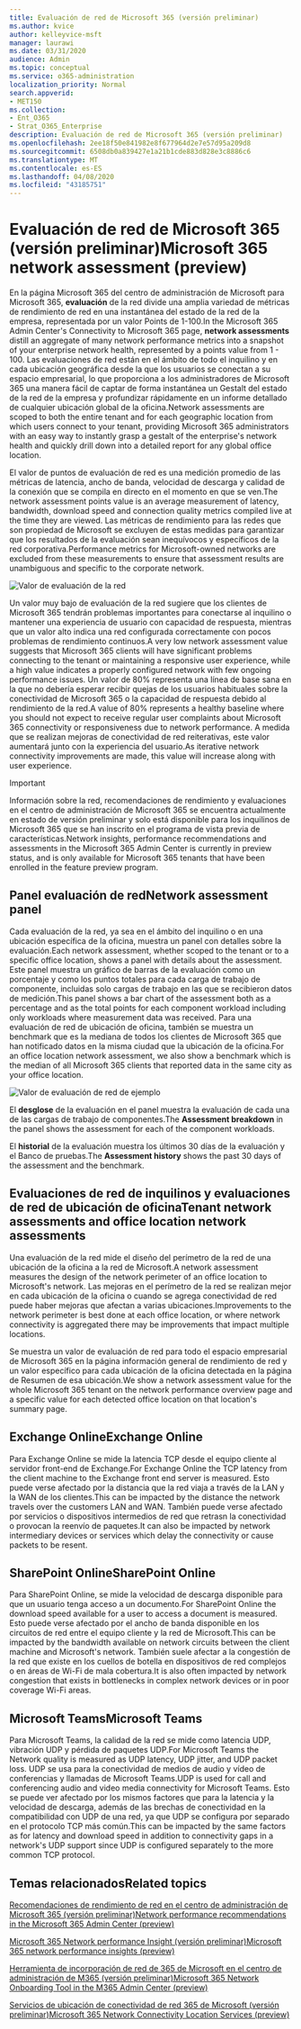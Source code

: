```yaml
---
title: Evaluación de red de Microsoft 365 (versión preliminar)
ms.author: kvice
author: kelleyvice-msft
manager: laurawi
ms.date: 03/31/2020
audience: Admin
ms.topic: conceptual
ms.service: o365-administration
localization_priority: Normal
search.appverid:
- MET150
ms.collection:
- Ent_O365
- Strat_O365_Enterprise
description: Evaluación de red de Microsoft 365 (versión preliminar)
ms.openlocfilehash: 2ee18f50e841982e8f677964d2e7e57d95a209d8
ms.sourcegitcommit: 6508db0a839427e1a21b1cde883d828e3c8886c6
ms.translationtype: MT
ms.contentlocale: es-ES
ms.lasthandoff: 04/08/2020
ms.locfileid: "43185751"
---
```

# <a name="microsoft-365-network-assessment-preview"></a><span data-ttu-id="0cc8d-103">Evaluación de red de Microsoft 365 (versión preliminar)</span><span class="sxs-lookup"><span data-stu-id="0cc8d-103">Microsoft 365 network assessment (preview)</span></span>

<span data-ttu-id="0cc8d-104">En la página Microsoft 365 del centro de administración de Microsoft para Microsoft 365, **evaluación** de la red divide una amplia variedad de métricas de rendimiento de red en una instantánea del estado de la red de la empresa, representada por un valor Points de 1-100.</span><span class="sxs-lookup"><span data-stu-id="0cc8d-104">In the Microsoft 365 Admin Center's Connectivity to Microsoft 365 page, **network assessments** distill an aggregate of many network performance metrics into a snapshot of your enterprise network health, represented by a points value from 1 - 100.</span></span> <span data-ttu-id="0cc8d-105">Las evaluaciones de red están en el ámbito de todo el inquilino y en cada ubicación geográfica desde la que los usuarios se conectan a su espacio empresarial, lo que proporciona a los administradores de Microsoft 365 una manera fácil de captar de forma instantánea un Gestalt del estado de la red de la empresa y profundizar rápidamente en un informe detallado de cualquier ubicación global de la oficina.</span><span class="sxs-lookup"><span data-stu-id="0cc8d-105">Network assessments are scoped to both the entire tenant and for each geographic location from which users connect to your tenant, providing Microsoft 365 administrators with an easy way to instantly grasp a gestalt of the enterprise's network health and quickly drill down into a detailed report for any global office location.</span></span>

<span data-ttu-id="0cc8d-106">El valor de puntos de evaluación de red es una medición promedio de las métricas de latencia, ancho de banda, velocidad de descarga y calidad de la conexión que se compila en directo en el momento en que se ven.</span><span class="sxs-lookup"><span data-stu-id="0cc8d-106">The network assessment points value is an average measurement of latency, bandwidth, download speed and connection quality metrics compiled live at the time they are viewed.</span></span> <span data-ttu-id="0cc8d-107">Las métricas de rendimiento para las redes que son propiedad de Microsoft se excluyen de estas medidas para garantizar que los resultados de la evaluación sean inequívocos y específicos de la red corporativa.</span><span class="sxs-lookup"><span data-stu-id="0cc8d-107">Performance metrics for Microsoft-owned networks are excluded from these measurements to ensure that assessment results are unambiguous and specific to the corporate network.</span></span>

![Valor de evaluación de la red](Media/m365-mac-perf/m365-mac-perf-overview-score-top.png)

<span data-ttu-id="0cc8d-109">Un valor muy bajo de evaluación de la red sugiere que los clientes de Microsoft 365 tendrán problemas importantes para conectarse al inquilino o mantener una experiencia de usuario con capacidad de respuesta, mientras que un valor alto indica una red configurada correctamente con pocos problemas de rendimiento continuos.</span><span class="sxs-lookup"><span data-stu-id="0cc8d-109">A very low network assessment value suggests that Microsoft 365 clients will have significant problems connecting to the tenant or maintaining a responsive user experience, while a high value indicates a properly configured network with few ongoing performance issues.</span></span> <span data-ttu-id="0cc8d-110">Un valor de 80% representa una línea de base sana en la que no debería esperar recibir quejas de los usuarios habituales sobre la conectividad de Microsoft 365 o la capacidad de respuesta debido al rendimiento de la red.</span><span class="sxs-lookup"><span data-stu-id="0cc8d-110">A value of 80% represents a healthy baseline where you should not expect to receive regular user complaints about Microsoft 365 connectivity or responsiveness due to network performance.</span></span> <span data-ttu-id="0cc8d-111">A medida que se realizan mejoras de conectividad de red reiterativas, este valor aumentará junto con la experiencia del usuario.</span><span class="sxs-lookup"><span data-stu-id="0cc8d-111">As iterative network connectivity improvements are made, this value will increase along with user experience.</span></span>

>[!IMPORTANT]
><span data-ttu-id="0cc8d-112">Información sobre la red, recomendaciones de rendimiento y evaluaciones en el centro de administración de Microsoft 365 se encuentra actualmente en estado de versión preliminar y solo está disponible para los inquilinos de Microsoft 365 que se han inscrito en el programa de vista previa de características.</span><span class="sxs-lookup"><span data-stu-id="0cc8d-112">Network insights, performance recommendations and assessments in the Microsoft 365 Admin Center is currently in preview status, and is only available for Microsoft 365 tenants that have been enrolled in the feature preview program.</span></span>

## <a name="network-assessment-panel"></a><span data-ttu-id="0cc8d-113">Panel evaluación de red</span><span class="sxs-lookup"><span data-stu-id="0cc8d-113">Network assessment panel</span></span>

<span data-ttu-id="0cc8d-114">Cada evaluación de la red, ya sea en el ámbito del inquilino o en una ubicación específica de la oficina, muestra un panel con detalles sobre la evaluación.</span><span class="sxs-lookup"><span data-stu-id="0cc8d-114">Each network assessment, whether scoped to the tenant or to a specific office location, shows a panel with details about the assessment.</span></span> <span data-ttu-id="0cc8d-115">Este panel muestra un gráfico de barras de la evaluación como un porcentaje y como los puntos totales para cada carga de trabajo de componente, incluidas solo cargas de trabajo en las que se recibieron datos de medición.</span><span class="sxs-lookup"><span data-stu-id="0cc8d-115">This panel shows a bar chart of the assessment both as a percentage and as the total points for each component workload including only workloads where measurement data was received.</span></span> <span data-ttu-id="0cc8d-116">Para una evaluación de red de ubicación de oficina, también se muestra un benchmark que es la mediana de todos los clientes de Microsoft 365 que han notificado datos en la misma ciudad que la ubicación de la oficina.</span><span class="sxs-lookup"><span data-stu-id="0cc8d-116">For an office location network assessment, we also show a benchmark which is the median of all Microsoft 365 clients that reported data in the same city as your office location.</span></span>

![Valor de evaluación de red de ejemplo](Media/m365-mac-perf/m365-mac-perf-overview-score.png)

<span data-ttu-id="0cc8d-118">El **desglose** de la evaluación en el panel muestra la evaluación de cada una de las cargas de trabajo de componentes.</span><span class="sxs-lookup"><span data-stu-id="0cc8d-118">The **Assessment breakdown** in the panel shows the assessment for each of the component workloads.</span></span>

<span data-ttu-id="0cc8d-119">El **historial** de la evaluación muestra los últimos 30 días de la evaluación y el Banco de pruebas.</span><span class="sxs-lookup"><span data-stu-id="0cc8d-119">The **Assessment history** shows the past 30 days of the assessment and the benchmark.</span></span>

## <a name="tenant-network-assessments-and-office-location-network-assessments"></a><span data-ttu-id="0cc8d-120">Evaluaciones de red de inquilinos y evaluaciones de red de ubicación de oficina</span><span class="sxs-lookup"><span data-stu-id="0cc8d-120">Tenant network assessments and office location network assessments</span></span>

<span data-ttu-id="0cc8d-121">Una evaluación de la red mide el diseño del perímetro de la red de una ubicación de la oficina a la red de Microsoft.</span><span class="sxs-lookup"><span data-stu-id="0cc8d-121">A network assessment measures the design of the network perimeter of an office location to Microsoft's network.</span></span> <span data-ttu-id="0cc8d-122">Las mejoras en el perímetro de la red se realizan mejor en cada ubicación de la oficina o cuando se agrega conectividad de red puede haber mejoras que afectan a varias ubicaciones.</span><span class="sxs-lookup"><span data-stu-id="0cc8d-122">Improvements to the network perimeter is best done at each office location, or where network connectivity is aggregated there may be improvements that impact multiple locations.</span></span>

<span data-ttu-id="0cc8d-123">Se muestra un valor de evaluación de red para todo el espacio empresarial de Microsoft 365 en la página información general de rendimiento de red y un valor específico para cada ubicación de la oficina detectada en la página de Resumen de esa ubicación.</span><span class="sxs-lookup"><span data-stu-id="0cc8d-123">We show a network assessment value for the whole Microsoft 365 tenant on the network performance overview page and a specific value for each detected office location on that location's summary page.</span></span>

## <a name="exchange-online"></a><span data-ttu-id="0cc8d-124">Exchange Online</span><span class="sxs-lookup"><span data-stu-id="0cc8d-124">Exchange Online</span></span>

<span data-ttu-id="0cc8d-125">Para Exchange Online se mide la latencia TCP desde el equipo cliente al servidor front-end de Exchange.</span><span class="sxs-lookup"><span data-stu-id="0cc8d-125">For Exchange Online the TCP latency from the client machine to the Exchange front end server is measured.</span></span> <span data-ttu-id="0cc8d-126">Esto puede verse afectado por la distancia que la red viaja a través de la LAN y la WAN de los clientes.</span><span class="sxs-lookup"><span data-stu-id="0cc8d-126">This can be impacted by the distance the network travels over the customers LAN and WAN.</span></span> <span data-ttu-id="0cc8d-127">También puede verse afectado por servicios o dispositivos intermedios de red que retrasn la conectividad o provocan la reenvío de paquetes.</span><span class="sxs-lookup"><span data-stu-id="0cc8d-127">It can also be impacted by network intermediary devices or services which delay the connectivity or cause packets to be resent.</span></span>

## <a name="sharepoint-online"></a><span data-ttu-id="0cc8d-128">SharePoint Online</span><span class="sxs-lookup"><span data-stu-id="0cc8d-128">SharePoint Online</span></span>

<span data-ttu-id="0cc8d-129">Para SharePoint Online, se mide la velocidad de descarga disponible para que un usuario tenga acceso a un documento.</span><span class="sxs-lookup"><span data-stu-id="0cc8d-129">For SharePoint Online the download speed available for a user to access a document is measured.</span></span> <span data-ttu-id="0cc8d-130">Esto puede verse afectado por el ancho de banda disponible en los circuitos de red entre el equipo cliente y la red de Microsoft.</span><span class="sxs-lookup"><span data-stu-id="0cc8d-130">This can be impacted by the bandwidth available on network circuits between the client machine and Microsoft's network.</span></span> <span data-ttu-id="0cc8d-131">También suele afectar a la congestión de la red que existe en los cuellos de botella en dispositivos de red complejos o en áreas de Wi-Fi de mala cobertura.</span><span class="sxs-lookup"><span data-stu-id="0cc8d-131">It is also often impacted by network congestion that exists in bottlenecks in complex network devices or in poor coverage Wi-Fi areas.</span></span>

## <a name="microsoft-teams"></a><span data-ttu-id="0cc8d-132">Microsoft Teams</span><span class="sxs-lookup"><span data-stu-id="0cc8d-132">Microsoft Teams</span></span>

<span data-ttu-id="0cc8d-133">Para Microsoft Teams, la calidad de la red se mide como latencia UDP, vibración UDP y pérdida de paquetes UDP.</span><span class="sxs-lookup"><span data-stu-id="0cc8d-133">For Microsoft Teams the Network quality is measured as UDP latency, UDP jitter, and UDP packet loss.</span></span> <span data-ttu-id="0cc8d-134">UDP se usa para la conectividad de medios de audio y vídeo de conferencias y llamadas de Microsoft Teams.</span><span class="sxs-lookup"><span data-stu-id="0cc8d-134">UDP is used for call and conferencing audio and video media connectivity for Microsoft Teams.</span></span> <span data-ttu-id="0cc8d-135">Esto se puede ver afectado por los mismos factores que para la latencia y la velocidad de descarga, además de las brechas de conectividad en la compatibilidad con UDP de una red, ya que UDP se configura por separado en el protocolo TCP más común.</span><span class="sxs-lookup"><span data-stu-id="0cc8d-135">This can be impacted by the same factors as for latency and download speed in addition to connectivity gaps in a network's UDP support since UDP is configured separately to the more common TCP protocol.</span></span>

## <a name="related-topics"></a><span data-ttu-id="0cc8d-136">Temas relacionados</span><span class="sxs-lookup"><span data-stu-id="0cc8d-136">Related topics</span></span>

[<span data-ttu-id="0cc8d-137">Recomendaciones de rendimiento de red en el centro de administración de Microsoft 365 (versión preliminar)</span><span class="sxs-lookup"><span data-stu-id="0cc8d-137">Network performance recommendations in the Microsoft 365 Admin Center (preview)</span></span>](office-365-network-mac-perf-overview.md)

[<span data-ttu-id="0cc8d-138">Microsoft 365 Network performance Insight (versión preliminar)</span><span class="sxs-lookup"><span data-stu-id="0cc8d-138">Microsoft 365 network performance insights (preview)</span></span>](office-365-network-mac-perf-insights.md)

[<span data-ttu-id="0cc8d-139">Herramienta de incorporación de red de 365 de Microsoft en el centro de administración de M365 (versión preliminar)</span><span class="sxs-lookup"><span data-stu-id="0cc8d-139">Microsoft 365 Network Onboarding Tool in the M365 Admin Center (preview)</span></span>](office-365-network-mac-perf-onboarding-tool.md)

[<span data-ttu-id="0cc8d-140">Servicios de ubicación de conectividad de red 365 de Microsoft (versión preliminar)</span><span class="sxs-lookup"><span data-stu-id="0cc8d-140">Microsoft 365 Network Connectivity Location Services (preview)</span></span>](office-365-network-mac-location-services.md)
